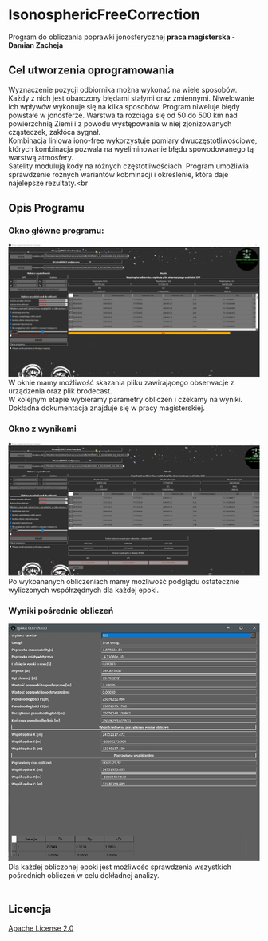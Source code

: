 # IsonosphericFreeCorrection
Program do obliczania poprawki jonosferycznej
<b> praca magisterska - Damian Zacheja </b>

## Cel utworzenia oprogramowania
Wyznaczenie pozycji odbiornika można wykonać na wiele sposobów. Każdy z nich jest obarczony błędami stałymi oraz zmiennymi. Niwelowanie ich wpływów wykonuje się na kilka sposobów. Program niweluje błędy powstałe w jonosferze. Warstwa ta rozciąga się od 50 do 500 km nad powierzchnią Ziemi i z powodu występowania w niej zjonizowanych cząsteczek, zakłóca sygnał.<br> 
Kombinacja liniowa iono-free wykorzystuje pomiary dwuczęstotliwościowe, których kombinacja pozwala na wyeliminowanie błędu spowodowanego tą warstwą atmosfery.<br>
Satelity modulują kody na różnych częstotliwościach. Program umożliwia sprawdzenie różnych wariantów kobminacji i określenie, która daje najelepsze rezultaty.<br<br>

## Opis Programu
### Okno główne programu:
![GłówneOkno](https://github.com/DZacheja/IsonosphericFreeCorrection/blob/master/Images/Description/MainWindow.png "Okno Główne programu")
<br>
W oknie mamy możliwość skazania pliku zawirającego obserwacje z urządzenia oraz plik brodecast. <br>
W kolejnym etapie wybieramy parametry obliczeń i czekamy na wyniki.
Dokładna dokumentacja znajduje się w pracy magisterskiej.

### Okno z wynikami 
![Wyniki](https://github.com/DZacheja/IsonosphericFreeCorrection/blob/master/Images/Description/MainWindowAfterResults.png "Wyniki")
<br>Po wykoananych obliczeniach mamy możliwość podglądu ostatecznie wyliczonych współrzędnych dla każdej epoki.

### Wyniki pośrednie obliczeń
![WynikiPośrednie](https://github.com/DZacheja/IsonosphericFreeCorrection/blob/master/Images/Description/IndirectbueResults.png "Wyniki pośrednie")
Dla każdej obliczonej epoki jest możliwośc sprawdzenia wszystkich pośrednich obliczeń w celu dokładnej analizy.
<br><br>
## Licencja
[Apache License 2.0](https://github.com/DZacheja/IsonosphericFreeCorrection/blob/master/LICENSE)
